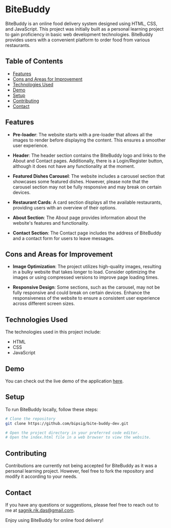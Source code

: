 # BiteBuddy

BiteBuddy is an online food delivery system designed using HTML, CSS, and JavaScript. This project was initially built as a personal learning project to gain proficiency in basic web development technologies. BiteBuddy provides users with a convenient platform to order food from various restaurants.

## Table of Contents
- [Features](#features)
- [Cons and Areas for Improvement](#cons-and-areas-for-improvement)
- [Technologies Used](#technologies-used)
- [Demo](#demo)
- [Setup](#setup)
- [Contributing](#contributing)
- [Contact](#contact)

## Features

- **Pre-loader**: The website starts with a pre-loader that allows all the images to render before displaying the content. This ensures a smoother user experience.

- **Header**: The header section contains the BiteBuddy logo and links to the About and Contact pages. Additionally, there is a Login/Register button, although it does not have any functionality at the moment.

- **Featured Dishes Carousel**: The website includes a carousel section that showcases some featured dishes. However, please note that the carousel section may not be fully responsive and may break on certain devices.

- **Restaurant Cards**: A card section displays all the available restaurants, providing users with an overview of their options.

- **About Section**: The About page provides information about the website's features and functionality.

- **Contact Section**: The Contact page includes the address of BiteBuddy and a contact form for users to leave messages.

## Cons and Areas for Improvement

- **Image Optimization**: The project utilizes high-quality images, resulting in a bulky website that takes longer to load. Consider optimizing the images or using compressed versions to improve page loading times.

- **Responsive Design**: Some sections, such as the carousel, may not be fully responsive and could break on certain devices. Enhance the responsiveness of the website to ensure a consistent user experience across different screen sizes.

## Technologies Used

The technologies used in this project include:
- HTML
- CSS
- JavaScript

## Demo

You can check out the live demo of the application [here](https://bitebuddy.vercel.app/).

## Setup

To run BiteBuddy locally, follow these steps:

```bash
# Clone the repository
git clone https://github.com/bipsig/bite-buddy-dev.git

# Open the project directory in your preferred code editor.
# Open the index.html file in a web browser to view the website.
```

## Contributing

Contributions are currently not being accepted for BiteBuddy as it was a personal learning project. However, feel free to fork the repository and modify it according to your needs.

## Contact

If you have any questions or suggestions, please feel free to reach out to me at [sagnik.rik.das@gmail.com](mailto:sagnik.rik.das@gmail.com).

Enjoy using BiteBuddy for online food delivery!
